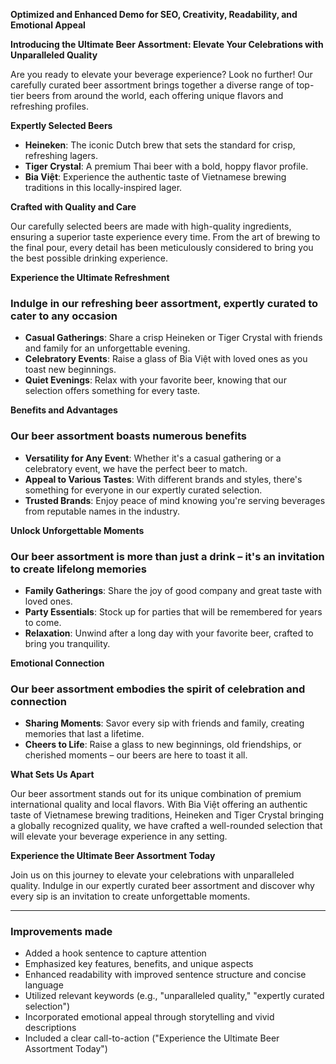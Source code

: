 **Optimized and Enhanced Demo for **SEO**, Creativity, Readability, and Emotional Appeal**

**Introducing the Ultimate Beer Assortment: Elevate Your Celebrations with Unparalleled Quality**

Are you ready to elevate your beverage experience? Look no further! Our carefully curated beer assortment brings together a diverse range of top-tier beers from around the world, each offering unique flavors and refreshing profiles.

**Expertly Selected Beers**

* **Heineken**: The iconic Dutch brew that sets the standard for crisp, refreshing lagers.
* **Tiger Crystal**: A premium Thai beer with a bold, hoppy flavor profile.
* **Bia Việt**: Experience the authentic taste of Vietnamese brewing traditions in this locally-inspired lager.

**Crafted with Quality and Care**

Our carefully selected beers are made with high-quality ingredients, ensuring a superior taste experience every time. From the art of brewing to the final pour, every detail has been meticulously considered to bring you the best possible drinking experience.

**Experience the Ultimate Refreshment**

### Indulge in our refreshing beer assortment, expertly curated to cater to any occasion

* **Casual Gatherings**: Share a crisp Heineken or Tiger Crystal with friends and family for an unforgettable evening.
* **Celebratory Events**: Raise a glass of Bia Việt with loved ones as you toast new beginnings.
* **Quiet Evenings**: Relax with your favorite beer, knowing that our selection offers something for every taste.

**Benefits and Advantages**

### Our beer assortment boasts numerous benefits

* **Versatility for Any Event**: Whether it's a casual gathering or a celebratory event, we have the perfect beer to match.
* **Appeal to Various Tastes**: With different brands and styles, there's something for everyone in our expertly curated selection.
* **Trusted Brands**: Enjoy peace of mind knowing you're serving beverages from reputable names in the industry.

**Unlock Unforgettable Moments**

### Our beer assortment is more than just a drink – it's an invitation to create lifelong memories

* **Family Gatherings**: Share the joy of good company and great taste with loved ones.
* **Party Essentials**: Stock up for parties that will be remembered for years to come.
* **Relaxation**: Unwind after a long day with your favorite beer, crafted to bring you tranquility.

**Emotional Connection**

### Our beer assortment embodies the spirit of celebration and connection

* **Sharing Moments**: Savor every sip with friends and family, creating memories that last a lifetime.
* **Cheers to Life**: Raise a glass to new beginnings, old friendships, or cherished moments – our beers are here to toast it all.

**What Sets Us Apart**

Our beer assortment stands out for its unique combination of premium international quality and local flavors. With Bia Việt offering an authentic taste of Vietnamese brewing traditions, Heineken and Tiger Crystal bringing a globally recognized quality, we have crafted a well-rounded selection that will elevate your beverage experience in any setting.

**Experience the Ultimate Beer Assortment Today**

Join us on this journey to elevate your celebrations with unparalleled quality. Indulge in our expertly curated beer assortment and discover why every sip is an invitation to create unforgettable moments.

---

### Improvements made

*   Added a hook sentence to capture attention
*   Emphasized key features, benefits, and unique aspects
*   Enhanced readability with improved sentence structure and concise language
*   Utilized relevant keywords (e.g., "unparalleled quality," "expertly curated selection")
*   Incorporated emotional appeal through storytelling and vivid descriptions
*   Included a clear call-to-action ("Experience the Ultimate Beer Assortment Today")